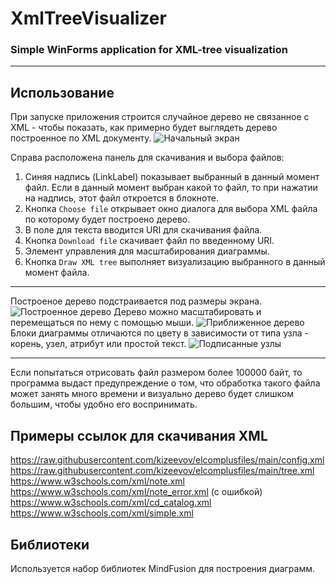 # XmlTreeVisualizer
### Simple WinForms application for XML-tree visualization
____
## Использование
При запуске приложения строится случайное дерево не связанное с XML - чтобы показать, как примерно будет выглядеть дерево построенное по XML документу.
![Начальный экран](https://i.imgur.com/TqKov53.png)

Справа расположена панель для скачивания и выбора файлов:
1. Синяя надпись (LinkLabel) показывает выбранный в данный момент файл.
    Если в данный момент выбран какой то файл, то при нажатии на надпись, этот файл откроется в блокноте.
2. Кнопка `Choose file` открывает окно диалога для выбора XML файла по которому будет построено дерево.
3. В поле для текста вводится URI для скачивания файла.
4. Кнопка `Download file` скачивает файл по введенному URI.
5. Элемент управления для масштабирования диаграммы. 
6. Кнопка `Draw XML tree` выполняет визуализацию выбранного в данный момент файла.
____
Построеное дерево подстраивается под размеры экрана.
![Построенное дерево](https://i.imgur.com/y6ljhP7.png)
Дерево можно масштабировать и перемещаться по нему с помощью мыши.
![Приближенное дерево](https://i.imgur.com/PfFNwxs.png)
Блоки диаграммы отличаются по цвету в зависимости от типа узла - корень, узел, атрибут или простой текст.
![Подписанные узлы](https://i.imgur.com/yngwEGj.png)
____
Если попытаться отрисовать файл размером более 100000 байт, то программа выдаст предупреждение о том,
что обработка такого файла может занять много времени и визуально дерево будет слишком большим, чтобы удобно его воспринимать.

## Примеры ссылок для скачивания XML
https://raw.githubusercontent.com/kizeevov/elcomplusfiles/main/config.xml    
https://raw.githubusercontent.com/kizeevov/elcomplusfiles/main/tree.xml    
https://www.w3schools.com/xml/note.xml    
https://www.w3schools.com/xml/note_error.xml (с ошибкой)    
https://www.w3schools.com/xml/cd_catalog.xml    
https://www.w3schools.com/xml/simple.xml    

## Библиотеки
Используется набор библиотек MindFusion для построения диаграмм.
